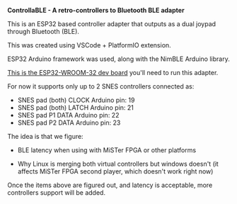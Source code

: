 **ControllaBLE - A retro-controllers to Bluetooth BLE adapter**

This is an ESP32 based controller adapter that outputs as a dual joypad through
Bluetooth (BLE).

This was created using VSCode + PlatformIO extension.

ESP32 Arduino framework was used, along with the NimBLE Arduino library.

[This is the ESP32-WROOM-32 dev board](https://www.amazon.com/VKLSVAN-ESP-WROOM-32-Development-Dual-Mode-Microcontroller/dp/B07T6J3PXZ/ref=sr_1_21) you'll need to run this adapter.

For now it supports only up to 2 SNES controllers connected as:

- SNES pad (both) CLOCK Arduino pin: 19
- SNES pad (both) LATCH Arduino pin: 21
- SNES pad P1 DATA Arduino pin: 22
- SNES pad P2 DATA Arduino pin: 23

The idea is that we figure:

- BLE latency when using with MiSTer FPGA or other platforms

- Why Linux is merging both virtual controllers but windows doesn't (it affects MiSTer FPGA second player, which doesn't work right now)

Once the items above are figured out, and latency is acceptable, more controllers support will be added.